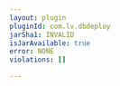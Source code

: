 ```yaml
---
layout: plugin
pluginId: com.lv.dbdeploy
jarSha1: INVALID
isJarAvailable: true
error: NONE
violations: []

---
```

